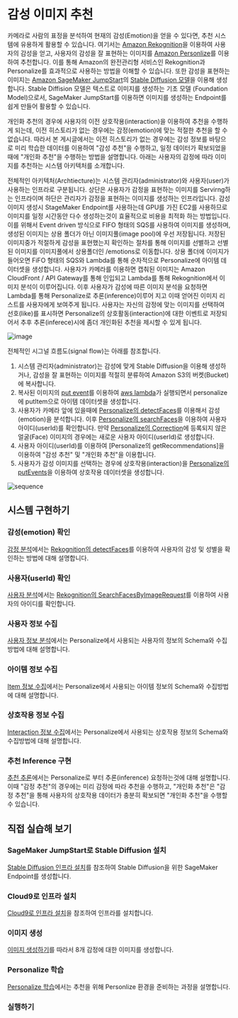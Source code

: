 # 감성 이미지 추천

카메라로 사람의 표정을 분석하여 현재의 감성(Emotion)을 얻을 수 있다면, 추천 시스템에 유용하게 활용할 수 있습니다. 여기서는 [Amazon Rekognition](https://aws.amazon.com/ko/rekognition/)을 이용하여 사용자의 감성을 얻고, 사용자의 감성을 잘 표현하는 이미지를 [Amazon Personlize](https://aws.amazon.com/ko/personalize/)를 이용하여 추천합니다. 이를 통해 Amazon의 완전관리형 서비스인 Rekognition과 Personalize를 효과적으로 사용하는 방법을 이해할 수 있습니다. 또한 감성을 표현하는 이미지는 [Amazon SageMaker JumpStart](https://docs.aws.amazon.com/sagemaker/latest/dg/studio-jumpstart.html)의 [Stable Diffusion 모델](https://aws.amazon.com/ko/blogs/tech/ai-art-stable-diffusion-sagemaker-jumpstart/)을 이용해 생성합니다. Stable Diffision 모델은 텍스트로 이미지를 생성하는 기초 모델 (Foundation Model)으로서, SageMaker JumpStart를 이용하면 이미지를 생성하는 Endpoint를 쉽게 만들어 활용할 수 있습니다. 

개인화 추천의 경우에 사용자의 이전 상호작용(interaction)을 이용하여 추천을 수행하게 되는데, 이전 히스토리가 없는 경우에는 감정(emotion)에 맞는 적절한 추천을 할 수 없습니다. 따라서 본 게시글에서는 이전 히스토리가 없는 경우에는 감성 정보를 바탕으로 미리 학습한 데이터를 이용하여 "감성 추천"을 수행하고, 일정 데이터가 확보되었을때에 "개인화 추천"을 수행하는 방법을 설명합니다. 아래는 사용자의 감정에 따라 이미지를 추천하는 시스템 아키텍처를 소개합니다. 

전체적인 아키텍처(Archtiecture)는 시스템 관리자(administrator)와 사용자(user)가 사용하는 인프라로 구분됩니다. 상단은 사용자가 감정을 표현하는 이미지를 Servirng하는 인프라이며 하단은 관리자가 감정을 표현하는 이미지를 생성하는 인프라입니다. 감성 이미지 생성시 StageMaker Endpoint를 사용하는데 GPU를 가진 EC2를 사용하므로 이미지를 일정 시간동안 다수 생성하는것이 효율적으로 비용을 최적화 하는 방법입니다. 이를 위해서 Event driven 방식으로 FIFO 형태의 SQS를 사용하여 이미지를 생성하며, 생성된 이미지는 상용 폴더가 아닌 이미지풀(image pool)에 우선 저장됩니다. 저장된 이미지중가 적절하게 감성을 표현했는지 확인하는 절차를 통해 이미지를 선별하고 선별된 이미지를 이미지풀에서 상용폴더인 /emotions로 이동합니다. 상용 폴더에 이미지가 들어오면 FiFO 형태의 SQS와 Lambda를 통해 순차적으로 Personalize에 아이템 데이터셋을 생성합니다. 사용자가 카메라를 이용하면 캡춰된 이미지는 Amazon CloudFront / API Gateway를 통해 인입되고 Lambda를 통해 Rekognition에서 이미지 분석이 이루어집니다. 이후 사용자가 감성에 따른 이미지 분석을 요청하면 Lambda를 통해 Personalize로 추론(inference)이루어 지고 이때 얻어진 이미지 리스트를 사용자에게 보여주게 됩니다. 사용자는 자신의 감정에 맞는 이미지를 선택하여 선호(like)를 표시하면 Personalize의 상호활동(interaction)에 대한 이벤트로 저장되어서 추후 추론(inferece)시에 좀더 개인화된 추천을 제시할 수 있게 됩니다. 

![image](https://user-images.githubusercontent.com/52392004/236751976-5a31399b-7a49-4c10-a0ed-e7e80e042252.png)


전체적인 시그널 흐름도(signal flow)는 아래를 참조합니다.

1) 시스템 관리자(administrator)는 감성에 맞게 Stable Diffusion을 이용해 생성하거나, 감성을 잘 표현하는 이미지를 적절히 분류하여 Amazon S3의 버켓(Bucket)에 복사합니다.
2) 복사된 이미지의 [put event](https://docs.aws.amazon.com/ko_kr/AmazonS3/latest/userguide/NotificationHowTo.html)를 이용하여 [aws lambda](https://aws.amazon.com/ko/lambda/)가 실행되면서 personalize에 putItem으로 아이템 데이터셋을 생성합니다.
3) 사용자가 카메라 앞에 있을때에 [Personalize의 detectFaces](https://docs.aws.amazon.com/rekognition/latest/APIReference/API_DetectFaces.html)를 이용해서 감성(emotion)을 분석합니다. 이후 [Personalize의 searchFaces](https://docs.aws.amazon.com/rekognition/latest/APIReference/API_SearchFaces.html)을 이용하여 사용자 아이디(userId)를 확인합니다. 만약 [Personalize의 Correction](https://docs.aws.amazon.com/rekognition/latest/dg/collections.html)에 등록되지 않은 얼굴(Face) 이미지의 경우에는 새로운 사용자 아이디(userId)로 생성합니다.
4) 사용자 아이디(userId)를 이용하여 [Personalize의 getRecommendations]을 이용하여 "감성 추천" 및 "개인화 추천"을 이용합니다. 
5) 사용자가 감성 이미지를 선택하는 경우에 상호작용(interaction)을 [Personalize의 putEvents](https://docs.aws.amazon.com/personalize/latest/dg/API_UBS_PutEvents.html)을 이용하여 상호작용 데이터셋을 생성합니다. 

![sequence](https://user-images.githubusercontent.com/52392004/236651082-31086a0a-cf6f-4751-b44f-79a70430f95c.png)


## 시스템 구현하기

### 감성(emotion) 확인

[감정 분석](./face-search.md)에서는 [Rekognition의 detectFaces](https://docs.aws.amazon.com/rekognition/latest/APIReference/API_DetectFaces.html)를 이용하여 사용자의 감성 및 성별을 확인하는 방법에 대해 설명합니다.

### 사용자(userId) 확인

[사용자 분석](./face-correction.md)에서는 [Rekognition의 SearchFacesByImageRequest](https://docs.aws.amazon.com/rekognition/latest/dg/search-face-with-image-procedure.html)를 이용하여 사용자의 아이디를 확인합니다.

### 사용자 정보 수집

[사용자 정보 분석](./personalize-user.md)에서는 Personalize에서 사용되는 사용자의 정보의 Schema와 수집방법에 대해 설명합니다.


### 아이템 정보 수집

[Item 정보 수집](./personalize-item.md)에서는 Personalize에서 사용되는 아이템 정보의 Schema와 수집방법에 대해 설명합니다.


### 상호작용 정보 수집

[Interaction 정보 수집](./personalize-interaction.md)에서는 Personalize에서 사용되는 상호작용 정보의 Schema와 수집방법에 대해 설명합니다.


### 추천 Inference 구현

[추천 추론](./recommendation.md)에서는 Personalize로 부터 추론(inference) 요청하는것에 대해 설명합니다. 이때 "감정 추천"의 경우에는 미리 감정에 따라 추천을 수행하고, "개인화 추천"은 "감정 추천"을 통해 사용자의 상호작용 데이터가 충분히 확보되면 "개인화 추천"을 수행할 수 있습니다. 



## 직접 실습해 보기

### SageMaker JumpStart로 Stable Diffusion 설치

[Stable Diffusion 인프라 설치](./stable-diffusion-deployment.md)를 참조하여 Stable Diffusion을 위한 SageMaker Endpoint를 생성합니다. 

### Cloud9로 인프라 설치

[Cloud9로 인프라 설치](./deployment.md)을 참조하여 인프라를 설치합니다.

### 이미지 생성

[이미지 생성하기](https://github.com/kyopark2014/image-recommender-based-on-emotion/blob/main/image-generation.md)를 따라서 8개 감정에 대한 이미지를 생성합니다. 

### Personalize 학습

[Personalize 학습](https://github.com/kyopark2014/image-recommender-based-on-emotion/blob/main/personalize-training.md)에서는 추천을 위해 Personlize 환경을 준비하는 과정을 설명합니다.

### 실행하기
